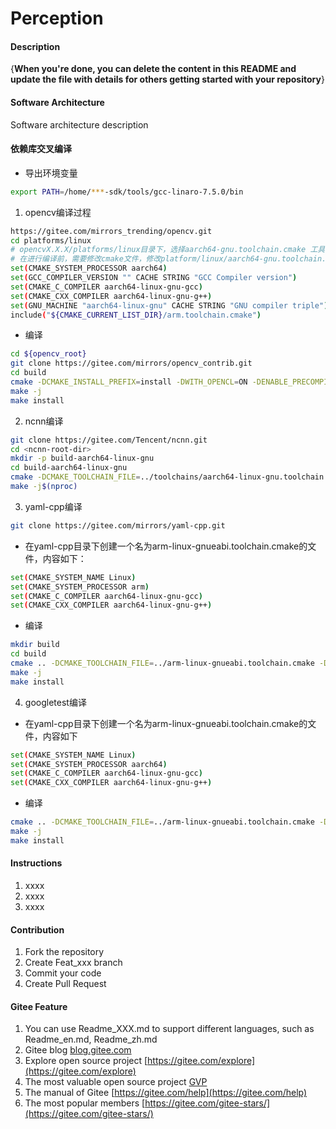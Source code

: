# Perception

#### Description
{**When you're done, you can delete the content in this README and update the file with details for others getting started with your repository**}

#### Software Architecture
Software architecture description

#### 依赖库交叉编译
* 导出环境变量
```bash
export PATH=/home/***-sdk/tools/gcc-linaro-7.5.0/bin
```

1. opencv编译过程
```bash
https://gitee.com/mirrors_trending/opencv.git
cd platforms/linux
# opencvX.X.X/platforms/linux目录下，选择aarch64-gnu.toolchain.cmake 工具链
# 在进行编译前，需要修改cmake文件，修改platform/linux/aarch64-gnu.toolchain.cmake，改为如下：
set(CMAKE_SYSTEM_PROCESSOR aarch64)
set(GCC_COMPILER_VERSION "" CACHE STRING "GCC Compiler version")
set(CMAKE_C_COMPILER aarch64-linux-gnu-gcc)
set(CMAKE_CXX_COMPILER aarch64-linux-gnu-g++)
set(GNU_MACHINE "aarch64-linux-gnu" CACHE STRING "GNU compiler triple")
include("${CMAKE_CURRENT_LIST_DIR}/arm.toolchain.cmake")
```
* 编译
```bash
cd ${opencv_root}
git clone https://gitee.com/mirrors/opencv_contrib.git
cd build
cmake -DCMAKE_INSTALL_PREFIX=install -DWITH_OPENCL=ON -DENABLE_PRECOMPILED_HEADERS=OFF -DCMAKE_TOOLCHAIN_FILE=../platforms/linux/aarch64-gnu.toolchain.cmake  -DBUILD_SHARED_LIBS=ON -DOPENCV_EXTRA_MODULES_PATH=../opencv_contrib/modules/ ..
make -j
make install
```

2.  ncnn编译
```bash
git clone https://gitee.com/Tencent/ncnn.git
cd <ncnn-root-dir>
mkdir -p build-aarch64-linux-gnu
cd build-aarch64-linux-gnu
cmake -DCMAKE_TOOLCHAIN_FILE=../toolchains/aarch64-linux-gnu.toolchain.cmake ..
make -j$(nproc)
```

3.  yaml-cpp编译
```bash
git clone https://gitee.com/mirrors/yaml-cpp.git
```
* 在yaml-cpp目录下创建一个名为arm-linux-gnueabi.toolchain.cmake的文件，内容如下：
```bash
set(CMAKE_SYSTEM_NAME Linux)
set(CMAKE_SYSTEM_PROCESSOR arm)
set(CMAKE_C_COMPILER aarch64-linux-gnu-gcc)
set(CMAKE_CXX_COMPILER aarch64-linux-gnu-g++)
```
* 编译
```bash
mkdir build
cd build
cmake .. -DCMAKE_TOOLCHAIN_FILE=../arm-linux-gnueabi.toolchain.cmake -DYAML_BUILD_SHARED_LIBS=ON -DCMAKE_INSTALL_PREFIX=install
make -j
make install
```

4.  googletest编译
* 在yaml-cpp目录下创建一个名为arm-linux-gnueabi.toolchain.cmake的文件，内容如下
```bash
set(CMAKE_SYSTEM_NAME Linux)
set(CMAKE_SYSTEM_PROCESSOR aarch64)
set(CMAKE_C_COMPILER aarch64-linux-gnu-gcc)
set(CMAKE_CXX_COMPILER aarch64-linux-gnu-g++)
```
* 编译
```bash
cmake .. -DCMAKE_TOOLCHAIN_FILE=../arm-linux-gnueabi.toolchain.cmake -DBUILD_SHARED_LIBS=ON -DCMAKE_INSTALL_PREFIX=install
make -j
make install
```

#### Instructions

1.  xxxx
2.  xxxx
3.  xxxx

#### Contribution

1.  Fork the repository
2.  Create Feat_xxx branch
3.  Commit your code
4.  Create Pull Request


#### Gitee Feature

1.  You can use Readme\_XXX.md to support different languages, such as Readme\_en.md, Readme\_zh.md
2.  Gitee blog [blog.gitee.com](https://blog.gitee.com)
3.  Explore open source project [https://gitee.com/explore](https://gitee.com/explore)
4.  The most valuable open source project [GVP](https://gitee.com/gvp)
5.  The manual of Gitee [https://gitee.com/help](https://gitee.com/help)
6.  The most popular members  [https://gitee.com/gitee-stars/](https://gitee.com/gitee-stars/)
